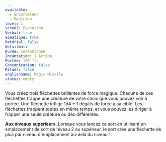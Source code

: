 ```yaml
---
available:
  - Ensorceleur
  - Magicien
level: 1
school: Évocation
Verbal: true
Somatique: true
Matériel: false
detailmat:
Durée: Instantanée
Incantation: 1 Action
Portée: 120 ft.
Concentration: false
Rituel: false
englishname: Magic Missile
status: empty
---
```

Vous créez trois fléchettes brillantes de force magique. Chacune de ces fléchettes frappe une créature de votre choix que vous pouvez voir à portée. Une fléchette inflige 1d4 + 1 dégâts de force à sa cible. Les fléchettes frappent toutes en même temps, et vous pouvez les diriger à frapper une seule créature ou des différentes.

**Aux niveaux supérieurs**. Lorsque vous lancez ce sort en utilisant un emplacement de sort de niveau 2 ou supérieur, le sort crée une fléchette de plus par niveau d'emplacement au-delà du niveau 1.
